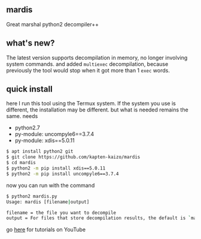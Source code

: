 ## mardis
Great marshal python2 decompiler++
## what's new?
The latest version supports decompilation in memory, no longer involving system commands. and added `multiexec` decompilation, because previously the tool would stop when it got more than 1 `exec` words.
## quick install
here I run this tool using the Termux system. If the system you use is different, the installation may be different. but what is needed remains the same.
needs
- python2.7
- py-module: uncompyle6==3.7.4
- py-module: xdis==5.0.11
````bash
$ apt install python2 git
$ git clone https://github.com/kapten-kaizo/mardis
$ cd mardis
$ python2 -m pip install xdis==5.0.11
$ python2 -m pip install uncompyle6==3.7.4
````
now you can run with the command 
````bash
$ python2 mardis.py
Usage: mardis [filename|output]

filename = the file you want to decompile
output = For files that store decompilation results, the default is `mardis_result.py`
````
go [here](https://youtu.be/dLtvt1Iq-rQ?si=iKJKnaxRuNV9evVQ) for tutorials on YouTube
